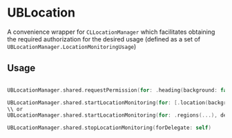 # UBLocation


A convenience wrapper for `CLLocationManager` which facilitates obtaining the required authorization
for the desired usage (defined as a set of `UBLocationManager.LocationMonitoringUsage`)

## Usage

```swift

UBLocationManager.shared.requestPermission(for: .heading(background: false)) {_ in }

UBLocationManager.shared.startLocationMonitoring(for: [.location(background: false), .significantChange], delegate: self, canAskForPermission: true)
\\ or
UBLocationManager.shared.startLocationMonitoring(for: .regions(...), delegate: self, canAskForPermission: true)

UBLocationManager.shared.stopLocationMonitoring(forDelegate: self)

```

